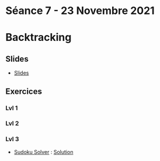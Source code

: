 # Séance 7 - 23 Novembre 2021
# Backtracking
## Slides
  - [Slides](Cours7-Backtracking.pdf)
## Exercices
### Lvl 1


### Lvl 2

### Lvl 3

  - [Sudoku Solver](https://leetcode.com/problems/sudoku-solver/) : [Solution](SudokuSolver.py)

